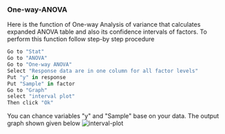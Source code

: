 ### One-way-ANOVA
Here is the function of One-way Analysis of variance that calculates expanded ANOVA table and also its confidence intervals of factors.
To perform this function follow step-by step procedure
```R
Go to "Stat"
Go to "ANOVA"
Go to "One-way ANOVA"
Select "Response data are in one column for all factor levels"
Put "y" in response
Put "Sample" in factor
Go to "Graph"
select "interval plot"
Then click "Ok"
```
You can chance variables "y" and "Sample" base on your data. The output graph shown given below
![interval-plot](https://user-images.githubusercontent.com/117314436/228274464-47de95c2-68d3-4616-85d9-b262d52d6071.png)
